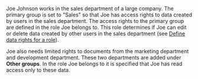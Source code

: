 <!-- markdownlint-disable-file MD041 -->
Joe Johnson works in the sales department of a large company. The primary group is set to "Sales" so that Joe has access rights to data created by users in the sales department. The access rights to the primary group are defined in the role Joe belongs to. This role determines if Joe can edit or delete data created by other users in the sales department (see [Define data rights for a role][1]).

Joe also needs limited rights to documents from the marketing department and development department. These two departments are added under **Other groups**. In the role Joe belongs to it is specified that Joe has read access only to these data.

<!-- Referenced links -->
[1]: ../role/set-data-rights-for-role.md

<!-- Referenced images -->
